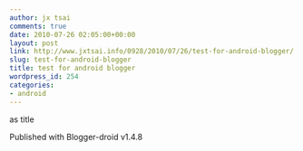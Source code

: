 ```yaml
---
author: jx tsai
comments: true
date: 2010-07-26 02:05:00+00:00
layout: post
link: http://www.jxtsai.info/0928/2010/07/26/test-for-android-blogger/
slug: test-for-android-blogger
title: test for android blogger
wordpress_id: 254
categories:
- android
---
```


as title

Published with Blogger-droid v1.4.8
